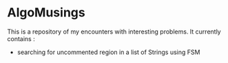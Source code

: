 AlgoMusings
===========

This is a repository of my encounters with interesting problems. It currently contains :

- searching for uncommented region in a list of Strings using FSM 
